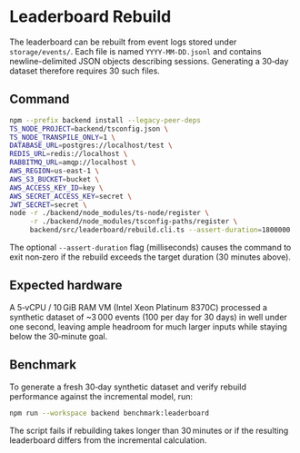 # Leaderboard Rebuild

The leaderboard can be rebuilt from event logs stored under `storage/events/`.
Each file is named `YYYY-MM-DD.jsonl` and contains newline-delimited JSON
objects describing sessions. Generating a 30‑day dataset therefore requires 30
such files.

## Command

```bash
npm --prefix backend install --legacy-peer-deps
TS_NODE_PROJECT=backend/tsconfig.json \
TS_NODE_TRANSPILE_ONLY=1 \
DATABASE_URL=postgres://localhost/test \
REDIS_URL=redis://localhost \
RABBITMQ_URL=amqp://localhost \
AWS_REGION=us-east-1 \
AWS_S3_BUCKET=bucket \
AWS_ACCESS_KEY_ID=key \
AWS_SECRET_ACCESS_KEY=secret \
JWT_SECRET=secret \
node -r ./backend/node_modules/ts-node/register \
     -r ./backend/node_modules/tsconfig-paths/register \
     backend/src/leaderboard/rebuild.cli.ts --assert-duration=1800000
```

The optional `--assert-duration` flag (milliseconds) causes the command to exit
non‑zero if the rebuild exceeds the target duration (30 minutes above).

## Expected hardware

A 5‑vCPU / 10 GiB RAM VM (Intel Xeon Platinum 8370C) processed a synthetic dataset
of ~3 000 events (100 per day for 30 days) in well under one second, leaving
ample headroom for much larger inputs while staying below the 30‑minute goal.

## Benchmark

To generate a fresh 30‑day synthetic dataset and verify rebuild performance
against the incremental model, run:

```bash
npm run --workspace backend benchmark:leaderboard
```

The script fails if rebuilding takes longer than 30 minutes or if the resulting
leaderboard differs from the incremental calculation.
